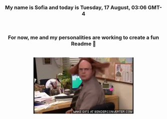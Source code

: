 


<div align="center">
<h3 >My name is Sofia and today is Tuesday, 17 August, 03:06 GMT-4</h3><br>
<h3 >For now, me and my personalities are working to create a fun Readme 👋
</h3><br>
<img src='img/dwight.gif' alt='working...'/>
</div>
